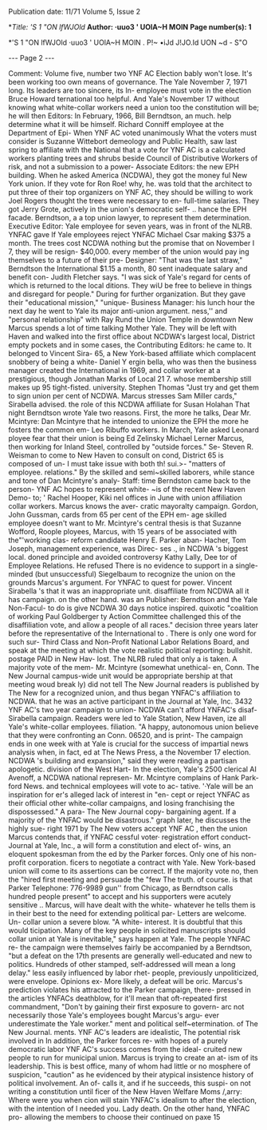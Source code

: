 Publication date: 11/71
Volume 5, Issue 2

**Title:  *'S 1 "ON lfWJOld**
**Author:  ·uuo3 ' UOlA~H MOlN**
**Page number(s): 1**

*'S 1 "ON lfWJOld 
·uuo3 ' UOlA~H MOlN 
. 
P!~ 
•iJd J!JO.Id UON 
~d - S"O 





--- Page 2 ---

Comment: 
Volume five, number two 
YNF AC Election 
bably won't lose. It's been working too 
own means of governance. The Yale 
November 7, 1971 
long. Its leaders are too sincere, its In-
employee must vote in the election 
Bruce Howard 
ternational too helpful. And Yale's 
November 17 without knowing what 
white-collar workers need a union too 
the constitution will be; he will then 
Editors: 
In February, 1966, Bill Berndtson, an 
much. 
help determine what it will be himself. 
Richard Conniff 
employee at the Department of Epi-
When YNF AC voted unanimously 
What the voters must consider is 
Suzanne Wittebort 
demeology and Public Health, saw 
last spring to affiliate with the National 
that a vote for YNF AC is a calculated 
workers planting trees and shrubs beside 
Council of Distributive Workers of 
risk, and not a submission to a power-
Associate Editors: 
the new EPH building. When he asked 
America (NCDWA), they got the money 
ful New York union. If they vote for 
Ron Roe! 
why, he. was told that the architect 
to put three of their top organizers on 
YNF AC, they should be willing to work 
Joel Rogers 
thought the trees were necessary to en-
full-time salaries. They got Jerry Grote, 
actively in the union's democratic self-
.. 
hance the EPH facade. Berndtson, a 
a top union lawyer, to represent them 
determination. 
Executive Editor: 
Yale employee for seven years, was 
in front of the NLRB. YNFAC gave 
If Yale employees reject YNFAC 
Michael Csar 
making $375 a month. The trees cost 
NCDWA nothing but the promise that 
on November I 7, they will be resign-
$40,000. 
every member of the union would pay 
ing themselves to a future of their pre-
Designer: 
"That was the last straw," Berndtson 
the International $1.15 a month, 80 
sent inadequate salary and benefit con-
Judith Fletcher 
says. "I was sick of Yale's regard for 
cents of which is returned to the local 
ditions. They wiU be free to believe in 
things and disregard for people." During 
for further organization. But they gave 
their "educational mission," "unique-
Business Manager: 
his lunch hour the next day he went to 
Yale its major anti-union argument. 
ness,'' and "personal relationship" with 
Ray Rund 
the Union Temple in downtown New 
Marcus spends a lot of time talking 
Mother Yale. They will be left with 
Haven and walked into the first office 
about NCDWA's largest local, District 
empty pockets and in some cases, the 
Contributing Editors: 
he came to. It belonged to Vincent Sira-
65, a New York-based affiliate which 
complacent snobbery of being a white-
Daniel Y ergin 
bella, who was then the business manager 
created the International in 1969, and 
collar worker at a prestigious, though 
Jonathan Marks 
of Local 21 7. 
whose membership still makes up 95 
tight-fisted. university. 
Stephen Thomas 
"Just try and get them to sign union 
per cent of NCDWA. Marcus stresses 
Sam Miller 
cards," Sirabella advised. 
the role of this NCDWA affiliate for 
Susan Holahan 
That night Berndtson wrote Yale 
two reasons. First, the more he talks, 
Dear Mr. Mcintyre: 
Dan Mcintyre 
that he intended to unionize the EPH 
the more he fosters the common em-
Leo Ribuffo 
workers. In March, Yale asked Leonard 
ployee fear that their union is being 
Ed Zelinsky 
Michael Lerner 
Marcus, then working for Inland Steel, 
controlled by "outside forces." Se-
Steven R. Weisman 
to come to New Haven to consult on 
cond, District 65 is composed of un-
I must take issue with both th\! sui.>-
"matters of employee. relations." By the 
skilled and semi~skilled laborers, while 
stance and tone of Dan Mcintyre's analy-
Staff: 
time Berndston came back to the person-
YNF AC hopes to represent white-
~is of the recent New Haven Demo-
to; '
Rachel Hooper, Kiki 
nel offices in June with union affiliation 
collar workers. Marcus knows the aver-
cratic mayoralty campaign. 
Gordon, John Gussman, 
cards from 65 per cent of the EPH em-
age skilled employee doesn't want to 
Mr. Mcintyre's central thesis is that 
Suzanne Wofford, Roople 
ployees, Marcus, with 15 years of 
be associated with the"'working clas-
reform candidate Henry E. Parker aban-
Hacher, Tom Joseph, 
management experience, was Direc-
ses ., in NCDWA 's biggest local. 
doned principle and avoided controversy 
Kathy Lally, Dee 
tor of Employee Relations. He refused 
There is no evidence to support 
in a single-minded (but unsuccessful) 
Siegelbaum 
to recognize the union on the grounds 
Marcus's argument. For YNFAC to 
quest for power. Vincent Sirabella 's 
that it was an inappropriate unit. 
disaffiliate from NCDWA all it has 
campaign. on the other hand. was an 
Publisher: 
Berndtson and the Yale Non-Facul-
to do is give NCDWA 30 days notice 
inspired. quixotic "coalition of working 
Paul Goldberger 
ty Action Committee challenged this 
of the disaffiliation vote, and allow a 
people of all races." 
decision three years later before the 
representative of the International to 
. There is only one word for such sur-
Third Class and Non-Profit 
National Labor Relations Board, and 
speak at the meeting at which the vote 
realistic political reporting: bullshit. 
postage PAID in New Hav-
lost. The NLRB ruled that only a 
is taken. A majority vote of the mem-
Mr. Mcintyre (somewhat unethical-
en, Conn. The New Journal 
campus-wide unit would be appropriate 
bership at that meeting woud break 
ly) did not tell The New Journal readers 
is published by The New 
for a recognized union, and thus began 
YNFAC's affiliation to NCDWA. 
that he was an active participant in the 
Journal at Yale, Inc. 3432 
YNF AC's two year campaign to union-
NCDWA can't afford YNFAC's disaf-
Sirabella campaign. Readers were led to 
Yale Station, New Haven, 
ize all Yale's white-collar employees. 
filiation. "A happy, autonomous union 
believe that they were confronting an 
Conn. 06520, and is print-
The campaign ends in one week with 
at Yale is crucial for the success of 
impartial news analysis when, in fact, 
ed at The News Press, a 
the November 17 election. 
NCDWA 's building and expansion," said 
they were reading a partisan apologetic. 
division of the West Hart-
In the election, Yale's 2500 clerical 
AI Avenoff, a NCDWA national represen-
Mr. Mcintyre complains of Hank Park-
ford News. 
and technical employees will vote to ac-
tative. '·Yale will be an inspiration for 
er's alleged lack of interest in "en-
cept or reject YNFAC as their official 
other white-collar campaigns, and losing 
franchising the dispossessed." A para-
The New Journal copy-
bargaining agent. If a majority of the 
YNFAC would be disastrous." 
graph later, he discusses the highly sue-
right 1971 by The New 
voters accept YNF AC , then the union 
Marcus contends that, if YNFAC 
cessful voter· registration effort conduct-
Journal at Yale, Inc., a 
will form a constitution and elect of-
wins, an eloquent spokesman from the 
ed by the Parker forces. Only one of his 
non-profit corporation. 
ficers to negotiate a contract with Yale. 
New York-based union will come to its 
assertions can be correct. 
If the majority vote no, then the "hired 
first meeting and persuade the "few 
The truth. of course. is that Parker 
Telephone: 776-9989 
gun'' from Chicago, as Berndtson calls 
hundred people present" to accept 
and his supporters were acutely sensitive .. 
Marcus, will have dealt with the white-
whatever he tells them is in their best 
to the need for extending political par-
Letters are welcome. Un-
collar union a severe blow. "A white-
interest. It is doubtful that this would 
ticipation. Many of the key people in 
solicited manuscripts should 
collar union at Yale is inevitable," says 
happen at Yale. The people YNFAC re-
the campaign were themselves fairly 
be accompanied by a 
Berndtson, "but a defeat on the 17th 
presents are generally well-educated and 
new to politics. Hundreds of other 
stamped, self-addressed 
will mean a long delay." 
less easily influenced by labor rhet-
people, previously unpoliticized, were 
envelope. Opinions ex-
More likely, a defeat will be 
oric. Marcus's prediction violates his 
attracted to the Parker campaign, there-
pressed in the articles 
YNFACs deathblow, for it'll mean that 
oft-repeated first commandment, "Don't 
by gaining their first exposure to govern-
arc not necessarily those 
Yale's employees bought Marcus's argu-
ever underestimate the Yale worker." 
ment and political self~etermination. 
of The New Journal. 
ments. YNF AC's leaders are idealistic, 
The potential risk involved in 
In addition, the Parker forces re-
with hopes of a purely democratic labor 
YNF AC's success comes from the ideal-
cruited new people to run for municipal 
union. Marcus is trying to create an at-
ism of its leadership. This is best 
office, many of whom had little or no 
mosphere of suspicion, "caution" as he 
evidenced by their atypical insistence 
history of political involvement. An of-
calls it, and if he succeeds, this suspi-
on not writing a constitution until 
ficer of the New Haven Welfare Moms 
/,arry: Where were you when 
cion will stain YNFAC's idealism to 
after the election, with the intention of 
I needed you. Lady 
death. On the other hand, YNFAC pro-
allowing the members to choose their 
continued on paxe 15